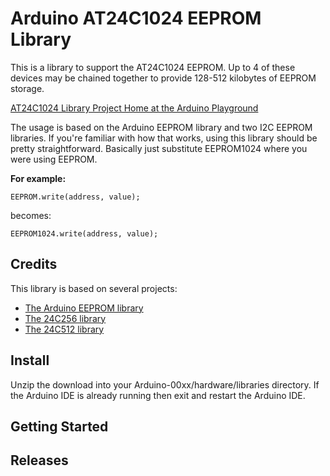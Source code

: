 # Arduino AT24C1024 EEPROM Library

This is a library to support the AT24C1024 EEPROM. Up to 4 of these devices may be chained together to provide 128-512 kilobytes of EEPROM storage.

[AT24C1024 Library Project Home at the Arduino Playground]()

The usage is based on the Arduino EEPROM library and two I2C EEPROM libraries. If you're familiar with how that works, using this library should be pretty straightforward. Basically just substitute EEPROM1024 where you were using EEPROM.

**For example:**

```
EEPROM.write(address, value);
```
becomes:
```
EEPROM1024.write(address, value);
```

## Credits

This library is based on several projects:

* [The Arduino EEPROM library](https://www.arduino.cc/en/Reference/EEPROM)
* [The 24C256 library](http://playground.arduino.cc/Code/I2CEEPROM)
* [The 24C512 library](http://playground.arduino.cc/Code/I2CEEPROM24LC512)

## Install

Unzip the download into your Arduino-00xx/hardware/libraries directory. If the Arduino IDE is already running then exit and restart the Arduino IDE.

## Getting Started

## Releases
